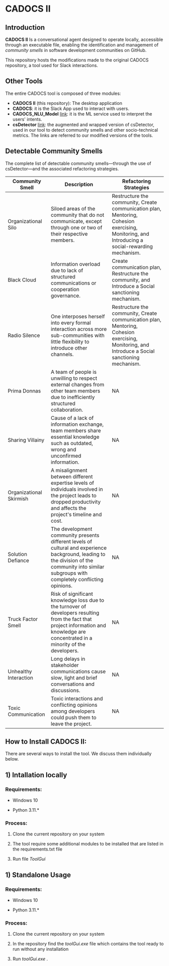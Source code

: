 # CADOCS II

## Introduction

**CADOCS II** Is a conversational agent designed to operate locally, accessible through an executable file, enabling the identification and management of *community smells* in software development communities on GitHub.

This repository hosts the modifications made to the original CADOCS repository, a tool used for Slack interactions.

## Other Tools

The entire CADOCS tool is composed of three modules:
- **CADOCS II** (this repository): The desktop application
- **CADOCS**: it is the Slack App used to interact with users.
- **CADOCS_NLU_Model** [link](https://github.com/alfcan/CADOCS_NLU_Model): it is the ML service used to interpret the users' intents.
- **csDetector** [link](https://github.com/PaoloCarmine1201/csDetector): the augmented and wrapped version of csDetector, used in our tool to detect community smells and other socio-technical metrics.
The links are referred to our modified versions of the tools.

## Detectable Community Smells

The complete list of detectable community smells—through the use of csDetector—and the associated refactoring strategies.

| Community Smell | Description | Refactoring Strategies |
|---|---|---|
| Organizational Silo | Siloed areas of the community that do not communicate, except through one or two of their respective members. | Restructure the community, Create communication plan, Mentoring, Cohesion exercising, Monitoring, and Introducing a social-rewarding mechanism. |
| Black Cloud | Information overload due to lack of structured communications or cooperation governance. | Create communication plan, Restructure the community, and Introduce a Social sanctioning mechanism. | 
| Radio Silence | One interposes herself into every formal interaction across more sub-communities with little flexibility to introduce other channels. | Restructure the community, Create communication plan, Mentoring, Cohesion exercising, Monitoring, and Introduce a Social sanctioning mechanism. | 
| Prima Donnas | A team of people is unwilling to respect external changes from other team members due to inefficiently structured collaboration. | NA | 
| Sharing Villainy | Cause of a lack of information exchange, team members share essential knowledge such as outdated, wrong and unconfirmed information. | NA | 
| Organizational Skirmish | A misalignment between different expertise levels of individuals involved in the project leads to dropped productivity and affects the project's timeline and cost. | NA | 
| Solution Defiance | The development community presents different levels of cultural and experience background, leading to the division of the community into similar subgroups with completely conflicting opinions. | NA | 
| Truck Factor Smell | Risk of significant knowledge loss due to the turnover of developers resulting from the fact that project information and knowledge are concentrated in a minority of the developers. | NA | 
| Unhealthy Interaction | Long delays in stakeholder communications cause slow, light and brief conversations and discussions. | NA | 
| Toxic Communication | Toxic interactions and conflicting opinions among developers could push them to leave the project. | NA |

## How to Install CADOCS II:

There are several ways to install the tool. We discuss them individually below.

## 1) Intallation locally
### Requirements:

- Windows 10

- Python 3.11.*

### Process:

1) Clone the current repository on your system

2) The tool require some additional modules to be installed that are listed in the requirements.txt file

3) Run file *ToolGui*

## 1) Standalone Usage
### Requirements:

- Windows 10

- Python 3.11.*

### Process:

1) Clone the current repository on your system

2) In the repository find the *toolGui.exe* file which contains the tool ready to run without any installation

3) Run *toolGui.exe* .